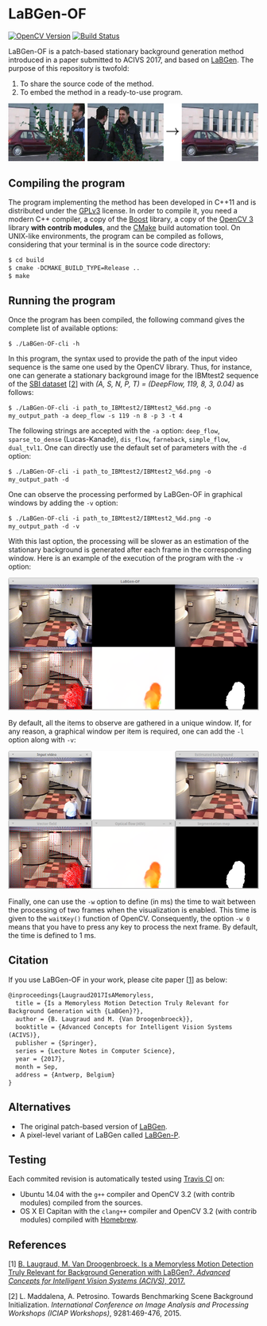 # LaBGen-OF

[![OpenCV Version](https://img.shields.io/badge/opencv-3.1-blue.svg)](http://opencv.org) [![Build Status](https://travis-ci.org/benlaug/labgen-of.svg?branch=master)](https://travis-ci.org/benlaug/labgen-of)

LaBGen-OF is a patch-based stationary background generation method introduced in a paper submitted to ACIVS 2017, and based on [LaBGen](https://github.com/benlaug/labgen). The purpose of this repository is twofold:

1. To share the source code of the method.
2. To embed the method in a ready-to-use program.

![Graphical Abstract](.readme/graphical-abstract.png)

## Compiling the program

The program implementing the method has been developed in C++11 and is distributed under the [GPLv3](LICENSE) license. In order to compile it, you need a modern C++ compiler, a copy of the [Boost](http://www.boost.org) library, a copy of the [OpenCV 3](http://opencv.org) library **with contrib modules**, and the [CMake](https://cmake.org) build automation tool. On UNIX-like environments, the program can be compiled as follows, considering that your terminal is in the source code directory:

```
$ cd build
$ cmake -DCMAKE_BUILD_TYPE=Release ..
$ make
```

## Running the program

Once the program has been compiled, the following command gives the complete list of available options:

```
$ ./LaBGen-OF-cli -h
```

In this program, the syntax used to provide the path of the input video sequence is the same one used by the OpenCV library. Thus, for instance, one can generate a stationary background image for the IBMtest2 sequence of the [SBI dataset](http://sbmi2015.na.icar.cnr.it/SBIdataset.html) [[2](#references)] with *(A, S, N, P, T) = (DeepFlow, 119, 8, 3, 0.04)* as follows:

```
$ ./LaBGen-OF-cli -i path_to_IBMtest2/IBMtest2_%6d.png -o my_output_path -a deep_flow -s 119 -n 8 -p 3 -t 4
```

The following strings are accepted with the `-a` option: `deep_flow`, `sparse_to_dense` (Lucas-Kanade), `dis_flow`, `farneback`, `simple_flow`, `dual_tvl1`. One can directly use the default set of parameters with the `-d` option:

```
$ ./LaBGen-OF-cli -i path_to_IBMtest2/IBMtest2_%6d.png -o my_output_path -d
```

One can observe the processing performed by LaBGen-OF in graphical windows by adding the `-v` option:

```
$ ./LaBGen-OF-cli -i path_to_IBMtest2/IBMtest2_%6d.png -o my_output_path -d -v
```

With this last option, the processing will be slower as an estimation of the stationary background is generated after each frame in the corresponding window. Here is an example of the execution of the program with the `-v` option:

![Screenshot](.readme/screenshot.png)

By default, all the items to observe are gathered in a unique window. If, for any reason, a graphical window per item is required, one can add the `-l` option along with `-v`:

![Screenshot Split](.readme/screenshot-split.png)

Finally, one can use the `-w` option to define (in ms) the time to wait between the processing of two frames when the visualization is enabled. This time is given to the `waitKey()` function of OpenCV. Consequently, the option `-w 0` means that you have to press any key to process the next frame. By default, the time is defined to 1 ms.

## Citation

If you use LaBGen-OF in your work, please cite paper [[1](#references)] as below:

```
@inproceedings{Laugraud2017IsAMemoryless,
  title = {Is a Memoryless Motion Detection Truly Relevant for Background Generation with {LaBGen}?},
  author = {B. Laugraud and M. {Van Droogenbroeck}},
  booktitle = {Advanced Concepts for Intelligent Vision Systems (ACIVS)},
  publisher = {Springer},
  series = {Lecture Notes in Computer Science},
  year = {2017},
  month = Sep,
  address = {Antwerp, Belgium}
}
```

## Alternatives

* The original patch-based version of [LaBGen](https://github.com/benlaug/labgen).
* A pixel-level variant of LaBGen called [LaBGen-P](https://github.com/benlaug/labgen-p).

## Testing

Each commited revision is automatically tested using [Travis CI](https://travis-ci.org/benlaug/labgen-of) on:

* Ubuntu 14.04 with the `g++` compiler and OpenCV 3.2 (with contrib modules) compiled from the sources.
* OS X El Capitan with the `clang++` compiler and OpenCV 3.2 (with contrib modules) compiled with [Homebrew](https://brew.sh).

## References

[1] [B. Laugraud, M. Van Droogenbroeck. Is a Memoryless Motion Detection Truly Relevant for Background Generation with LaBGen?. *Advanced Concepts for Intelligent Vision Systems (ACIVS)*, 2017.](http://hdl.handle.net/2268/213147)

[2] L. Maddalena, A. Petrosino. Towards Benchmarking Scene Background Initialization. *International Conference on Image Analysis and Processing Workshops (ICIAP Workshops)*, 9281:469-476, 2015.
